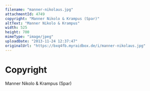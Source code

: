 ```yaml
---
filename: "manner-nikolaus.jpg"
attachmentId: 4749
copyright: "Manner Nikolo & Krampus (Spar)"
altText: "Manner Nikolo & Krampus"
width: 525
height: 700
mimeType: "image/jpeg"
uploadDate: "2013-11-24 12:37:47"
originalUrl: "https://bxq4fb.myraidbox.de/i/manner-nikolaus.jpg"
---
```


# Copyright

Manner Nikolo & Krampus (Spar)

